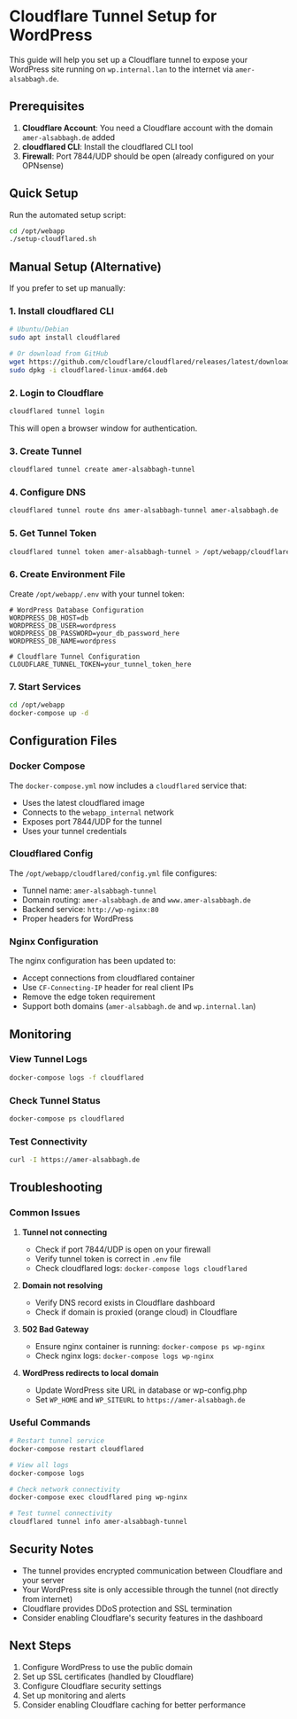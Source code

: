 # Cloudflare Tunnel Setup for WordPress

This guide will help you set up a Cloudflare tunnel to expose your WordPress site running on `wp.internal.lan` to the internet via `amer-alsabbagh.de`.

## Prerequisites

1. **Cloudflare Account**: You need a Cloudflare account with the domain `amer-alsabbagh.de` added
2. **cloudflared CLI**: Install the cloudflared CLI tool
3. **Firewall**: Port 7844/UDP should be open (already configured on your OPNsense)

## Quick Setup

Run the automated setup script:

```bash
cd /opt/webapp
./setup-cloudflared.sh
```

## Manual Setup (Alternative)

If you prefer to set up manually:

### 1. Install cloudflared CLI

```bash
# Ubuntu/Debian
sudo apt install cloudflared

# Or download from GitHub
wget https://github.com/cloudflare/cloudflared/releases/latest/download/cloudflared-linux-amd64.deb
sudo dpkg -i cloudflared-linux-amd64.deb
```

### 2. Login to Cloudflare

```bash
cloudflared tunnel login
```

This will open a browser window for authentication.

### 3. Create Tunnel

```bash
cloudflared tunnel create amer-alsabbagh-tunnel
```

### 4. Configure DNS

```bash
cloudflared tunnel route dns amer-alsabbagh-tunnel amer-alsabbagh.de
```

### 5. Get Tunnel Token

```bash
cloudflared tunnel token amer-alsabbagh-tunnel > /opt/webapp/cloudflared/credentials.json
```

### 6. Create Environment File

Create `/opt/webapp/.env` with your tunnel token:

```env
# WordPress Database Configuration
WORDPRESS_DB_HOST=db
WORDPRESS_DB_USER=wordpress
WORDPRESS_DB_PASSWORD=your_db_password_here
WORDPRESS_DB_NAME=wordpress

# Cloudflare Tunnel Configuration
CLOUDFLARE_TUNNEL_TOKEN=your_tunnel_token_here
```

### 7. Start Services

```bash
cd /opt/webapp
docker-compose up -d
```

## Configuration Files

### Docker Compose
The `docker-compose.yml` now includes a `cloudflared` service that:
- Uses the latest cloudflared image
- Connects to the `webapp_internal` network
- Exposes port 7844/UDP for the tunnel
- Uses your tunnel credentials

### Cloudflared Config
The `/opt/webapp/cloudflared/config.yml` file configures:
- Tunnel name: `amer-alsabbagh-tunnel`
- Domain routing: `amer-alsabbagh.de` and `www.amer-alsabbagh.de`
- Backend service: `http://wp-nginx:80`
- Proper headers for WordPress

### Nginx Configuration
The nginx configuration has been updated to:
- Accept connections from cloudflared container
- Use `CF-Connecting-IP` header for real client IPs
- Remove the edge token requirement
- Support both domains (`amer-alsabbagh.de` and `wp.internal.lan`)

## Monitoring

### View Tunnel Logs
```bash
docker-compose logs -f cloudflared
```

### Check Tunnel Status
```bash
docker-compose ps cloudflared
```

### Test Connectivity
```bash
curl -I https://amer-alsabbagh.de
```

## Troubleshooting

### Common Issues

1. **Tunnel not connecting**
   - Check if port 7844/UDP is open on your firewall
   - Verify tunnel token is correct in `.env` file
   - Check cloudflared logs: `docker-compose logs cloudflared`

2. **Domain not resolving**
   - Verify DNS record exists in Cloudflare dashboard
   - Check if domain is proxied (orange cloud) in Cloudflare

3. **502 Bad Gateway**
   - Ensure nginx container is running: `docker-compose ps wp-nginx`
   - Check nginx logs: `docker-compose logs wp-nginx`

4. **WordPress redirects to local domain**
   - Update WordPress site URL in database or wp-config.php
   - Set `WP_HOME` and `WP_SITEURL` to `https://amer-alsabbagh.de`

### Useful Commands

```bash
# Restart tunnel service
docker-compose restart cloudflared

# View all logs
docker-compose logs

# Check network connectivity
docker-compose exec cloudflared ping wp-nginx

# Test tunnel connectivity
cloudflared tunnel info amer-alsabbagh-tunnel
```

## Security Notes

- The tunnel provides encrypted communication between Cloudflare and your server
- Your WordPress site is only accessible through the tunnel (not directly from internet)
- Cloudflare provides DDoS protection and SSL termination
- Consider enabling Cloudflare's security features in the dashboard

## Next Steps

1. Configure WordPress to use the public domain
2. Set up SSL certificates (handled by Cloudflare)
3. Configure Cloudflare security settings
4. Set up monitoring and alerts
5. Consider enabling Cloudflare caching for better performance
